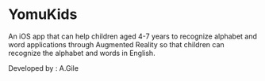# YomuKids

An iOS app that can help children aged 4-7 years to recognize alphabet and word applications through Augmented Reality so that children can recognize the alphabet and words in English.

Developed by : A.Gile
